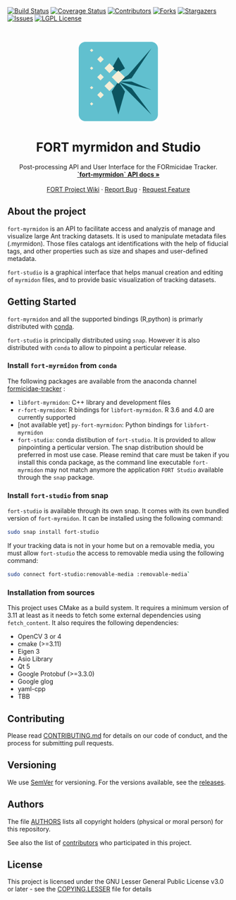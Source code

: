 [![Build Status][build-status-shield]][build-status-url]
[![Coverage Status][coverage-status-shield]][coverage-status-url]
[![Contributors][contributors-shield]][contributors-url]
[![Forks][forks-shield]][forks-url]
[![Stargazers][stars-shield]][stars-url]
[![Issues][issues-shield]][issues-url]
[![LGPL License][license-shield]][license-url]


<br />
<p align="center">
  <a href="https://github.com/formicidae-tracker/myrmidon">
    <img src="resources/icons/fort-studio.svg" alt="Logo" width="180" height="180">
  </a>

  <h1 align="center">FORT myrmidon and Studio </h1>

  <p align="center">
	Post-processing API and User Interface for the FORmicidae Tracker.
    <br />
    <a href="https://formicidae-tracker.github.io/myrmidon/docs/latest/api/index.html"><strong>`fort-myrmidon` API docs »</strong></a>
    <br />
    <br />
    <a href="https://github.com/formicidae-tracker/documentation/wiki">FORT Project Wiki</a>
    ·
    <a href="https://github.com/formicidae-tracker/myrmidon/issues">Report Bug</a>
    ·
    <a href="https://github.com/formicidae-tracker/myrmidon/issues">Request Feature</a>
  </p>
</p>

## About the project
<!-- [![Product Name Screen Shot][product-screenshot]](https://example.com) -->

`fort-myrmidon` is an API to facilitate access and analyzis of manage
and visualize large Ant tracking datasets. It is used to manipulate
metadata files (.myrmidon). Those files catalogs ant identifications
with the help of fiducial tags, and other properties such as size and
shapes and user-defined metadata.

`fort-studio` is a graphical interface that helps manual creation and
editing of `myrmidon` files, and to provide basic visualization of
tracking datasets.

## Getting Started

`fort-myrmidon` and all the supported bindings (R,python) is primarly
distributed with
[conda](https://docs.conda.io/projects/conda/en/latest/).

`fort-studio` is principally distributed using `snap`. However it is
also distributed with `conda` to allow to pinpoint a perticular
release.

### Install `fort-myrmidon` from `conda`

The following packages are available from the anaconda channel
[formicidae-tracker](https://anaconda.org/formicidae-tracker) :

* `libfort-myrmidon`: C++ library and development files
* `r-fort-myrmidon`: R bindings for `libfort-myrmidon`. R 3.6 and 4.0 are currently supported
* [not available yet] `py-fort-myrmidon`: Python bindings for `libfort-myrmidon`
* `fort-studio`: conda distibution of `fort-studio`. It is provided to
  allow pinpointing a perticular version. The snap distribution should
  be preferred in most use case. Please remind that care must be taken
  if you install this conda package, as the command line executable
  `fort-myrmidon` may not match anymore the application `FORT Studio`
  available through the `snap` package.

### Install `fort-studio` from snap

`fort-studio` is available through its own snap. It comes with its own
bundled version of `fort-myrmidon`. It can be installed using the
following command:

``` bash
sudo snap install fort-studio
```


If your tracking data is not in your home but on a removable media,
you must allow `fort-studio` the access to removable media using the
following command:

``` bash
sudo connect fort-studio:removable-media :removable-media`

```

### Installation from sources

This project uses CMake as a build system. It requires a minimum version of 3.11 at least as it needs to fetch some external dependencies using `fetch_content`. It also requires the following dependencies:

* OpenCV 3 or 4
* cmake (>=3.11)
* Eigen 3
* Asio Library
* Qt 5
* Google Protobuf (>=3.3.0)
* Google glog
* yaml-cpp
* TBB


## Contributing

Please read [CONTRIBUTING.md](CONTRIBUTING.md) for details on our code of conduct, and the process for submitting pull requests.

## Versioning

We use [SemVer](http://semver.org/) for versioning. For the versions available, see the [releases](https://github.com/formicidae-tracker/myrmidon/releases).

## Authors

The file [AUTHORS](AUTHORS) lists all copyright holders (physical or moral person) for this repository.

See also the list of [contributors](https://github.com/formicidae-tracker/myrmidon/contributors) who participated in this project.

## License

This project is licensed under the GNU Lesser General Public License v3.0 or later - see the [COPYING.LESSER](COPYING.LESSER) file for details



<!-- MARKDOWN LINKS & IMAGES -->
<!-- https://www.markdownguide.org/basic-syntax/#reference-style-links -->
[build-status-shield]: https://github.com/formicidae-tacker/myrmidon/actions/workflows/run_tests.yml/badge.svg
[build-status-url]: https://github.com/formicidae-tacker/myrmidon/actions/workflows/run_tests.yml
[coverage-status-shield]: https://img.shields.io/coveralls/github/formicidae-tracker/myrmidon
[coverage-status-url]: https://coveralls.io/github/formicidae-tracker/myrmidon
[contributors-shield]: https://img.shields.io/github/contributors/formicidae-tracker/myrmidon.svg
[contributors-url]: https://github.com/formicidae-tracker/myrmidon/graphs/contributors
[forks-shield]: https://img.shields.io/github/forks/formicidae-tracker/myrmidon.svg
[forks-url]: https://github.com/formicidae-tracker/myrmidon/network/members
[stars-shield]: https://img.shields.io/github/stars/formicidae-tracker/myrmidon.svg
[stars-url]: https://github.com/formicidae-tracker/myrmidon/stargazers
[issues-shield]: https://img.shields.io/github/issues/formicidae-tracker/myrmidon.svg
[issues-url]: https://github.com/formicidae-tracker/myrmidon/issues
[license-shield]: https://img.shields.io/github/license/formicidae-tracker/myrmidon.svg
[license-url]: https://github.com/formicidae-tracker/myrmidon/blob/master/COPYING.LESSER
